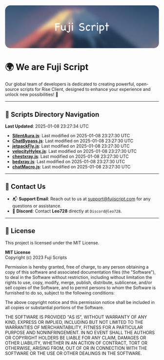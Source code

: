 ![Banner](.github/b.webp)

# 🌍 **We are Fuji Script**

Our global team of developers is dedicated to creating powerful, open-source scripts for Rise Client, designed to enhance your experience and unlock new possibilities! 🌟

---
<!-- SCRIPTS_NAVIGATION_START -->
## 📂 **Scripts Directory Navigation**

**Last Updated**: 2025-01-08 23:27:34 UTC

- **[SilentAura.js](scripts/SilentAura.js)**: Last modified on 2025-01-08 23:27:30 UTC
- **[ChatBypass.js](scripts/ChatBypass.js)**: Last modified on 2025-01-08 23:27:30 UTC
- **[jetpackFly.js](scripts/jetpackFly.js)**: Last modified on 2025-01-08 23:27:30 UTC
- **[velocityHylex.js](scripts/velocityHylex.js)**: Last modified on 2025-01-08 23:27:30 UTC
- **[chestxray.js](scripts/chestxray.js)**: Last modified on 2025-01-08 23:27:30 UTC
- **[bedxray.js](scripts/bedxray.js)**: Last modified on 2025-01-08 23:27:30 UTC
- **[chatMacro.js](scripts/chatMacro.js)**: Last modified on 2025-01-08 23:27:30 UTC

<!-- SCRIPTS_NAVIGATION_END -->

---

## 💬 **Contact Us**  
- 📬 **Support Email**: Reach out to us at [support@fujiscript.com](mailto:support@fujiscript.com) for any questions or assistance.  
- 💬 **Discord**: Contact **Leo728** directly at `Discord@leo728`.

---

## 📜 **License**

This project is licensed under the MIT License.  

**MIT License**  
Copyright (c) 2023 Fuji Scripts  

Permission is hereby granted, free of charge, to any person obtaining a copy of this software and associated documentation files (the "Software"), to deal in the Software without restriction, including without limitation the rights to use, copy, modify, merge, publish, distribute, sublicense, and/or sell copies of the Software, and to permit persons to whom the Software is furnished to do so, subject to the following conditions:  

The above copyright notice and this permission notice shall be included in all copies or substantial portions of the Software.  

THE SOFTWARE IS PROVIDED "AS IS", WITHOUT WARRANTY OF ANY KIND, EXPRESS OR IMPLIED, INCLUDING BUT NOT LIMITED TO THE WARRANTIES OF MERCHANTABILITY, FITNESS FOR A PARTICULAR PURPOSE AND NONINFRINGEMENT. IN NO EVENT SHALL THE AUTHORS OR COPYRIGHT HOLDERS BE LIABLE FOR ANY CLAIM, DAMAGES OR OTHER LIABILITY, WHETHER IN AN ACTION OF CONTRACT, TORT OR OTHERWISE, ARISING FROM, OUT OF OR IN CONNECTION WITH THE SOFTWARE OR THE USE OR OTHER DEALINGS IN THE SOFTWARE.  
